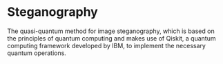# Steganography
The quasi-quantum method for image steganography, which is based on the principles of quantum computing and makes use of Qiskit, a quantum computing framework developed by IBM, to implement the necessary quantum operations.
                  
